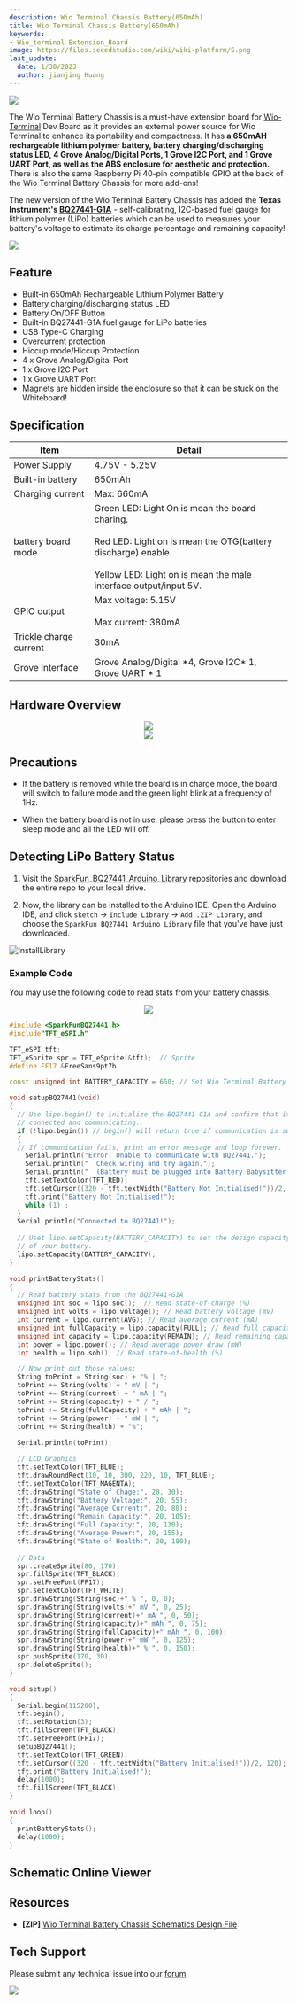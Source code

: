 ```yaml
---
description: Wio Terminal Chassis Battery(650mAh)
title: Wio Terminal Chassis Battery(650mAh)
keywords:
- Wio_terminal Extension_Board
image: https://files.seeedstudio.com/wiki/wiki-platform/S.png
last_update:
  date: 1/30/2023
  author: jianjing Huang
---
```


![](https://files.seeedstudio.com/wiki/Wio-Terminal-Battery-Chassis/img/45.png)

The Wio Terminal Battery Chassis is a must-have extension board for [Wio-Terminal](https://www.seeedstudio.com/Wio-Terminal-p-4509.html) Dev Board as it provides an external power source for Wio Terminal to enhance its portability and compactness. It has **a 650mAH rechargeable lithium polymer battery, battery charging/discharging status LED, 4 Grove Analog/Digital Ports, 1 Grove I2C Port, and 1 Grove UART Port, as well as the ABS enclosure for aesthetic and protection.** There is also the same Raspberry Pi 40-pin compatible GPIO at the back of the Wio Terminal Battery Chassis for more add-ons!

The new version of the Wio Terminal Battery Chassis has added the **Texas Instrument's [BQ27441-G1A](http://www.ti.com/product/BQ27441-G1)** - self-calibrating, I2C-based fuel gauge for lithium polymer (LiPo) batteries which can be used to measures your battery's voltage to estimate its charge percentage and remaining capacity!

[![](https://files.seeedstudio.com/wiki/common/Get_One_Now_Banner.png)](https://www.seeedstudio.com/Wio-Terminal-Chassis-Battery-650mAh-p-4756.html)

## **Feature**

- Built-in 650mAh Rechargeable Lithium Polymer Battery
- Battery charging/discharging status LED
- Battery On/OFF Button
- Built-in BQ27441-G1A fuel gauge for LiPo batteries
- USB Type-C Charging
- Overcurrent protection
- Hiccup mode/Hiccup Protection
- 4 x Grove Analog/Digital Port
- 1 x Grove I2C Port
- 1 x Grove UART Port
- Magnets are hidden inside the enclosure so that it can be stuck on the Whiteboard!

## **Specification**

<!-- <style type="text/css" xml="space"><!--
.tg  {border-collapse:collapse;border-spacing:0;}
.tg td{border-color:black;border-style:solid;border-width:1px;font-family:Arial, sans-serif;font-size:14px;
  overflow:hidden;padding:10px 5px;word-break:normal;}
.tg th{border-color:black;border-style:solid;border-width:1px;font-family:Arial, sans-serif;font-size:14px;
  font-weight:normal;overflow:hidden;padding:10px 5px;word-break:normal;}
.tg .tg-1wig{font-weight:bold;text-align:left;vertical-align:top}
.tg .tg-pu0z{background-color:#9b9b9b;border-color:inherit;font-weight:bold;text-align:left;vertical-align:top}
.tg .tg-fymr{border-color:inherit;font-weight:bold;text-align:left;vertical-align:top}
.tg .tg-0pky{border-color:inherit;text-align:left;vertical-align:top}
.tg .tg-0lax{text-align:left;vertical-align:top}
</style> -->

<table className="tg">
  <thead>
    <tr><th className="tg-pu0z">Item</th><th className="tg-pu0z">Detail</th></tr>
  </thead>
  <tbody>
    <tr>
      <td className="tg-fymr">Power Supply</td>
      <td className="tg-0pky">4.75V - 5.25V</td>
    </tr>
    <tr>
      <td className="tg-1wig">Built-in battery</td>
      <td className="tg-0lax">650mAh</td>
    </tr>
    <tr>
      <td className="tg-1wig">Charging current</td>
      <td className="tg-0lax">Max: 660mA</td>
    </tr>
    <tr>
      <td className="tg-1wig">battery board mode</td>
      <td className="tg-0lax">Green LED: Light On is mean the board charing.<br /><br />Red LED: Light on is mean the OTG(battery discharge) enable.<br /><br />Yellow LED: Light on is mean the male interface output/input 5V.</td>
    </tr>
    <tr>
      <td className="tg-1wig">GPIO output</td>
      <td className="tg-0lax">Max voltage: 5.15V <br /><br />Max current: 380mA</td>
    </tr>
    <tr>
      <td className="tg-1wig">Trickle charge current</td>
      <td className="tg-0lax">30mA</td>
    </tr>
    <tr>
      <td className="tg-1wig">Grove Interface</td>
      <td className="tg-0lax">Grove Analog/Digital *4, Grove I2C* 1, Grove UART * 1</td>
    </tr>
  </tbody>
</table>

## **Hardware Overview**

<div align="center"><img src="https://files.seeedstudio.com/wiki/Wio-Terminal-Battery-Chassis/img/WT-battery-front.jpg" /></div>

<div align="center"><img src="https://files.seeedstudio.com/wiki/Wio-Terminal-Battery-Chassis/img/new-pin.png"/></div>

## **Precautions**

- If the battery is removed while the board is in charge mode, the board will switch to failure mode and the green light blink at a frequency of 1Hz.

- When the battery board is not in use, please press the button to enter sleep mode and all the LED will off.

## **Detecting LiPo Battery Status**

1. Visit the [SparkFun_BQ27441_Arduino_Library](https://github.com/sparkfun/SparkFun_BQ27441_Arduino_Library) repositories and download the entire repo to your local drive.

2. Now, the library can be installed to the Arduino IDE. Open the Arduino IDE, and click `sketch` -> `Include Library` -> `Add .ZIP Library`, and choose the `SparkFun_BQ27441_Arduino_Library` file that you've have just downloaded.

![InstallLibrary](https://files.seeedstudio.com/wiki/Wio-Terminal/img/Xnip2019-11-21_15-50-13.jpg)

### **Example Code**

You may use the following code to read stats from your battery chassis.

<div align="center"><img src="https://files.seeedstudio.com/wiki/Wio-Terminal-Battery-Chassis/img/demo.gif"/></div>

```cpp
#include <SparkFunBQ27441.h>
#include"TFT_eSPI.h"

TFT_eSPI tft;
TFT_eSprite spr = TFT_eSprite(&tft);  // Sprite
#define FF17 &FreeSans9pt7b

const unsigned int BATTERY_CAPACITY = 650; // Set Wio Terminal Battery's Capacity 

void setupBQ27441(void)
{
  // Use lipo.begin() to initialize the BQ27441-G1A and confirm that it's
  // connected and communicating.
  if (!lipo.begin()) // begin() will return true if communication is successful
  {
  // If communication fails, print an error message and loop forever.
    Serial.println("Error: Unable to communicate with BQ27441.");
    Serial.println("  Check wiring and try again.");
    Serial.println("  (Battery must be plugged into Battery Babysitter!)");
    tft.setTextColor(TFT_RED);
    tft.setCursor((320 - tft.textWidth("Battery Not Initialised!"))/2, 120);
    tft.print("Battery Not Initialised!");
    while (1) ;
  }
  Serial.println("Connected to BQ27441!");
  
  // Uset lipo.setCapacity(BATTERY_CAPACITY) to set the design capacity
  // of your battery.
  lipo.setCapacity(BATTERY_CAPACITY);
}

void printBatteryStats()
{
  // Read battery stats from the BQ27441-G1A
  unsigned int soc = lipo.soc();  // Read state-of-charge (%)
  unsigned int volts = lipo.voltage(); // Read battery voltage (mV)
  int current = lipo.current(AVG); // Read average current (mA)
  unsigned int fullCapacity = lipo.capacity(FULL); // Read full capacity (mAh)
  unsigned int capacity = lipo.capacity(REMAIN); // Read remaining capacity (mAh)
  int power = lipo.power(); // Read average power draw (mW)
  int health = lipo.soh(); // Read state-of-health (%)

  // Now print out those values:
  String toPrint = String(soc) + "% | ";
  toPrint += String(volts) + " mV | ";
  toPrint += String(current) + " mA | ";
  toPrint += String(capacity) + " / ";
  toPrint += String(fullCapacity) + " mAh | ";
  toPrint += String(power) + " mW | ";
  toPrint += String(health) + "%";
  
  Serial.println(toPrint);

  // LCD Graphics
  tft.setTextColor(TFT_BLUE);
  tft.drawRoundRect(10, 10, 300, 220, 10, TFT_BLUE);
  tft.setTextColor(TFT_MAGENTA);
  tft.drawString("State of Chage:", 20, 30);
  tft.drawString("Battery Voltage:", 20, 55);
  tft.drawString("Average Current:", 20, 80);
  tft.drawString("Remain Capacity:", 20, 105);
  tft.drawString("Full Capacity:", 20, 130);
  tft.drawString("Average Power:", 20, 155);
  tft.drawString("State of Health:", 20, 180);
  
  // Data
  spr.createSprite(80, 170);
  spr.fillSprite(TFT_BLACK);
  spr.setFreeFont(FF17);
  spr.setTextColor(TFT_WHITE);
  spr.drawString(String(soc)+" % ", 0, 0);
  spr.drawString(String(volts)+" mV ", 0, 25);
  spr.drawString(String(current)+" mA ", 0, 50);
  spr.drawString(String(capacity)+" mAh ", 0, 75);
  spr.drawString(String(fullCapacity)+" mAh ", 0, 100);
  spr.drawString(String(power)+" mW ", 0, 125);
  spr.drawString(String(health)+" % ", 0, 150);
  spr.pushSprite(170, 30);
  spr.deleteSprite();
}

void setup()
{
  Serial.begin(115200);
  tft.begin();
  tft.setRotation(3);
  tft.fillScreen(TFT_BLACK);
  tft.setFreeFont(FF17); 
  setupBQ27441();
  tft.setTextColor(TFT_GREEN);
  tft.setCursor((320 - tft.textWidth("Battery Initialised!"))/2, 120);
  tft.print("Battery Initialised!");
  delay(1000);
  tft.fillScreen(TFT_BLACK);
}

void loop() 
{
  printBatteryStats();
  delay(1000);
}
```

## **Schematic Online Viewer**

<div className="altium-ecad-viewer" data-project-src="https://http://files.seeedstudio.com/wiki/Wio-Terminal-Battery-Chassis/res/Wio%20Terminal%20Chassis%20-%20Battery_SCH_NEW.ZIP" style={{borderRadius: '0px 0px 4px 4px', height: 500, borderStyle: 'solid', borderWidth: 1, borderColor: 'rgb(241, 241, 241)', overflow: 'hidden', maxWidth: 1280, maxHeight: 700, boxSizing: 'border-box'}}>
</div>

## **Resources**

- **[ZIP]** [Wio Terminal Battery Chassis Schematics Design File](https://files.seeedstudio.com/wiki/Wio-Terminal-Battery-Chassis/res/WioTerminal_battry_650mAh.rar)

## **Tech Support**

Please submit any technical issue into our [forum](https://forum.seeedstudio.com/)<br />
<p style={{textAlign: 'center'}}><a href="https://www.seeedstudio.com/act-4.html?utm_source=wiki&utm_medium=wikibanner&utm_campaign=newproducts" target="_blank"><img src="https://files.seeedstudio.com/wiki/Wiki_Banner/new_product.jpg" /></a></p>
